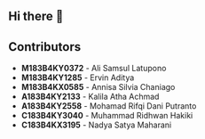## Hi there 👋

## Contributors
- **M183B4KY0372** - Ali Samsul Latupono
- **M183B4KY1285** - Ervin Aditya
- **M183B4KX0585** - Annisa Silvia Chaniago
- **A183B4KY2133** - Kalila Atha Achmad
- **A183B4KY2558** - Mohamad Rifqi Dani Putranto
- **C183B4KY3040** - Muhammad Ridhwan Hakiki
- **C183B4KX3195** - Nadya Satya Maharani		
